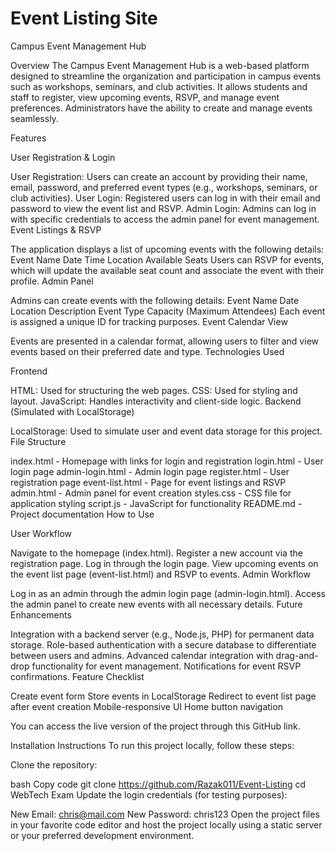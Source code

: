 # Event Listing Site
Campus Event Management Hub

Overview
The Campus Event Management Hub is a web-based platform designed to streamline the organization and participation in campus events such as workshops, seminars, and club activities. It allows students and staff to register, view upcoming events, RSVP, and manage event preferences. Administrators have the ability to create and manage events seamlessly.

Features

User Registration & Login

User Registration: Users can create an account by providing their name, email, password, and preferred event types (e.g., workshops, seminars, or club activities).
User Login: Registered users can log in with their email and password to view the event list and RSVP.
Admin Login: Admins can log in with specific credentials to access the admin panel for event management.
Event Listings & RSVP

The application displays a list of upcoming events with the following details:
Event Name
Date
Time
Location
Available Seats
Users can RSVP for events, which will update the available seat count and associate the event with their profile.
Admin Panel

Admins can create events with the following details:
Event Name
Date
Location
Description
Event Type
Capacity (Maximum Attendees)
Each event is assigned a unique ID for tracking purposes.
Event Calendar View

Events are presented in a calendar format, allowing users to filter and view events based on their preferred date and type.
Technologies Used

Frontend

HTML: Used for structuring the web pages.
CSS: Used for styling and layout.
JavaScript: Handles interactivity and client-side logic.
Backend (Simulated with LocalStorage)

LocalStorage: Used to simulate user and event data storage for this project.
File Structure

index.html - Homepage with links for login and registration
login.html - User login page
admin-login.html - Admin login page
register.html - User registration page
event-list.html - Page for event listings and RSVP
admin.html - Admin panel for event creation
styles.css - CSS file for application styling
script.js - JavaScript for functionality
README.md - Project documentation
How to Use

User Workflow

Navigate to the homepage (index.html).
Register a new account via the registration page.
Log in through the login page.
View upcoming events on the event list page (event-list.html) and RSVP to events.
Admin Workflow

Log in as an admin through the admin login page (admin-login.html).
Access the admin panel to create new events with all necessary details.
Future Enhancements

Integration with a backend server (e.g., Node.js, PHP) for permanent data storage.
Role-based authentication with a secure database to differentiate between users and admins.
Advanced calendar integration with drag-and-drop functionality for event management.
Notifications for event RSVP confirmations.
Feature Checklist

 Create event form
 Store events in LocalStorage
 Redirect to event list page after event creation
 Mobile-responsive UI
 Home button navigation

You can access the live version of the project through this GitHub link.

Installation Instructions
To run this project locally, follow these steps:

Clone the repository:

bash
Copy code
git clone https://github.com/Razak011/Event-Listing
cd WebTech Exam
Update the login credentials (for testing purposes):

New Email: chris@mail.com
New Password: chris123
Open the project files in your favorite code editor and host the project locally using a static server or your preferred development environment.



